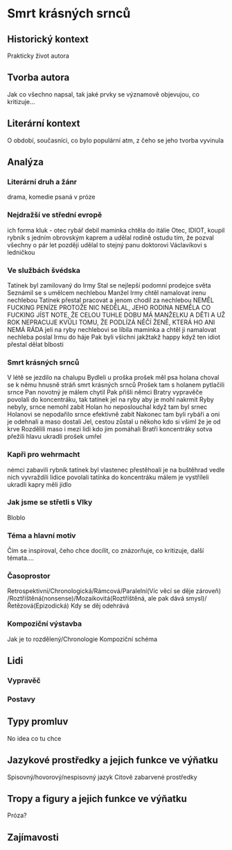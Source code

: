 # Smrt krásných srnců

## Historický kontext
Prakticky život autora 

## Tvorba autora
Jak co všechno napsal, tak jaké prvky se významově objevujou, co kritizuje...

## Literární kontext
O období, současníci, co bylo populární atm, z čeho se jeho tvorba vyvinula

## Analýza
### Literární druh a žánr
drama, komedie psaná v próze

### Nejdražší ve střední evropě
ich forma
kluk - otec rybář debil
maminka chtěla do itálie
Otec, IDIOT, koupil rybník s jedním obrovským kaprem a udělal rodině ostudu tím, že pozval všechny
o pár let později udělal to stejný panu doktorovi Václavíkovi s ledničkou

### Ve službách švédska
Tatínek byl zamilovaný do Irmy
Stal se nejlepší podomní prodejce světa
Seznámil se s umělcem nechlebou
Manžel Irmy chtěl namalovat irenu nechlebou
Tatínek přestal pracovat a jenom chodil za nechlebou
NEMĚL FUCKING PENÍZE PROTOŽE NIC NEDĚLAL, JEHO RODINA NEMĚLA CO FUCKING JÍST
NOTE, ŽE CELOU TUHLE DOBU MÁ MANŽELKU A DĚTI A UŽ ROK NEPRACUJE KVŮLI TOMU, ŽE PODLÍZÁ NĚČÍ ŽENĚ, KTERÁ HO ANI NEMÁ RÁDA
jeli na ryby
nechlebovi se líbila maminka a chtěl ji namalovat
nechleba poslal Irmu do háje
Pak byli všichni jakžtakž happy když ten idiot přestal dělat blbosti

### Smrt krásných srnců
V létě se jezdilo na chalupu
Bydleli u proška
prošek měl psa holana
choval se k němu hnusně
stráň smrt krásných srnců
Prošek tam s holanem pytlačili srnce
Pan novotný je málem chytil
Pak přišli němci
Bratry vypravěče povolali do koncentráku, tak tatínek jel na ryby aby je mohl nakrmit
Ryby nebyly, srnce nemohl zabít
Holan ho neposlouchal když tam byl srnec
Holanovi se nepodařilo srnce efektivně zabít
Nakonec tam byli rybáři a oni je odehnali a maso dostali
Jel, cestou zůstal u někoho kdo si všiml že je od krve
Rozdělili maso i mezi lidi kdo jim pomáhali
Bratři koncentráky sotva přežili
hlavu ukradli
prošek umřel

### Kapři pro wehrmacht
némci zabavili rybník
tatínek byl vlastenec
přestěhoali je na buštěhrad
vedle nich vyvraždili lidice
povolali tatínka do koncentráku
málem je vystříleli
ukradli kapry
měli jídlo

### Jak jsme se střetli s Vlky
Bloblo

### Téma a hlavní motiv
Čím se inspiroval, čeho chce docílit, co znázorňuje, co kritizuje, další témata....

### Časoprostor
Retrospektivní/Chronologická/Rámcová/Paralelní(Víc věcí se děje zároveň)
/Roztříštěná(nonsense)/Mozaikovitá(Roztříštěná, ale pak dává smysl)/Řetězová(Epizodická)
Kdy se děj odehrává

### Kompoziční výstavba
Jak je to rozdělený/Chronologie
Kompoziční schéma

## Lidi
### Vypravěč

### Postavy

## Typy promluv
No idea co tu chce

## Jazykové prostředky a jejich funkce ve výňatku
Spisovný/hovorový/nespisovný jazyk
Citově zabarvené prostředky

## Tropy a figury a jejich funkce ve výňatku
Próza?

## Zajímavosti
